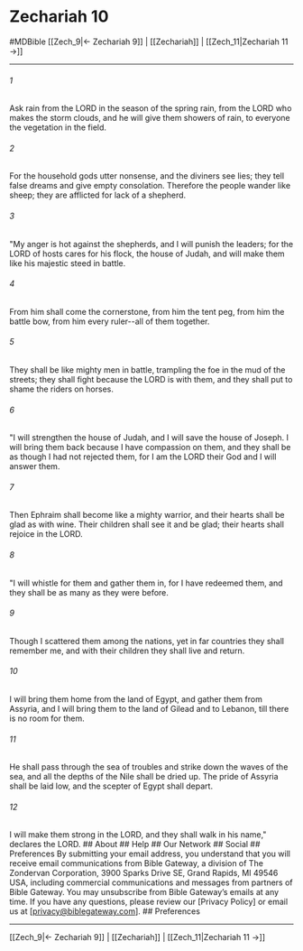 # Zechariah 10
#MDBible
[[Zech_9|← Zechariah 9]] | [[Zechariah]] | [[Zech_11|Zechariah 11 →]]

***


###### 1 
Ask rain from the LORD in the season of the spring rain, from the LORD who makes the storm clouds, and he will give them showers of rain, to everyone the vegetation in the field. 

###### 2 
For the household gods utter nonsense, and the diviners see lies; they tell false dreams and give empty consolation. Therefore the people wander like sheep; they are afflicted for lack of a shepherd. 

###### 3 
"My anger is hot against the shepherds, and I will punish the leaders; for the LORD of hosts cares for his flock, the house of Judah, and will make them like his majestic steed in battle. 

###### 4 
From him shall come the cornerstone, from him the tent peg, from him the battle bow, from him every ruler--all of them together. 

###### 5 
They shall be like mighty men in battle, trampling the foe in the mud of the streets; they shall fight because the LORD is with them, and they shall put to shame the riders on horses. 

###### 6 
"I will strengthen the house of Judah, and I will save the house of Joseph. I will bring them back because I have compassion on them, and they shall be as though I had not rejected them, for I am the LORD their God and I will answer them. 

###### 7 
Then Ephraim shall become like a mighty warrior, and their hearts shall be glad as with wine. Their children shall see it and be glad; their hearts shall rejoice in the LORD. 

###### 8 
"I will whistle for them and gather them in, for I have redeemed them, and they shall be as many as they were before. 

###### 9 
Though I scattered them among the nations, yet in far countries they shall remember me, and with their children they shall live and return. 

###### 10 
I will bring them home from the land of Egypt, and gather them from Assyria, and I will bring them to the land of Gilead and to Lebanon, till there is no room for them. 

###### 11 
He shall pass through the sea of troubles and strike down the waves of the sea, and all the depths of the Nile shall be dried up. The pride of Assyria shall be laid low, and the scepter of Egypt shall depart. 

###### 12 
I will make them strong in the LORD, and they shall walk in his name," declares the LORD. ## About ## Help ## Our Network ## Social ## Preferences By submitting your email address, you understand that you will receive email communications from Bible Gateway, a division of The Zondervan Corporation, 3900 Sparks Drive SE, Grand Rapids, MI 49546 USA, including commercial communications and messages from partners of Bible Gateway. You may unsubscribe from Bible Gateway&rsquo;s emails at any time. If you have any questions, please review our [Privacy Policy] or email us at [privacy@biblegateway.com]. ## Preferences

***

[[Zech_9|← Zechariah 9]] | [[Zechariah]] | [[Zech_11|Zechariah 11 →]]
